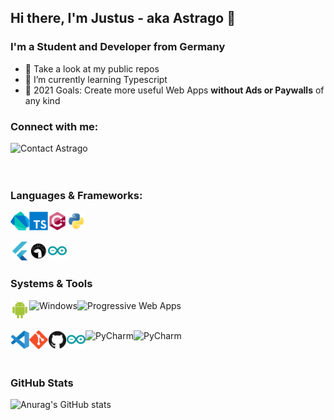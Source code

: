 ## Hi there, I'm Justus - aka Astrago 👋

### I'm a Student and Developer from Germany

- 🔭 Take a look at my public repos
- 🌱 I’m currently learning Typescript
- 🥅 2021 Goals: Create more useful Web Apps **without Ads or Paywalls** of any
  kind

<!-- - ⚡ Fun fact: I love to draw and play guitar / drums -->
<!-- - 👯 I’m looking to collaborate with other content creators -->

### Connect with me:

[<img align="left" alt="Contact Astrago" height="30px" src="https://upload.wikimedia.org/wikipedia/commons/thumb/5/5b/Google_Forms_2020_Logo.svg/1200px-Google_Forms_2020_Logo.svg.png" />][googleForm]

<br />
<br />
<br />

### Languages & Frameworks:

<!-- LANGUAGES -->

[<img align="left" alt="Dart" height="30px" src="https://raw.githubusercontent.com/devicons/devicon/master/icons/dart/dart-original.svg" />][dart]
[<img align="left" alt="Typescript" height="30px" src="https://raw.githubusercontent.com/devicons/devicon/master/icons/typescript/typescript-original.svg" />][typescript]
[<img align="left" alt="C++" height="30px" src="https://raw.githubusercontent.com/devicons/devicon/master/icons/cplusplus/cplusplus-original.svg" />][cPlusPlus]
[<img align="left" alt="Python" height="30px" src="https://raw.githubusercontent.com/devicons/devicon/master/icons/python/python-original.svg" />][python]

<br />
<br />

<!-- FRAMEWORKS -->

[<img align="left" alt="Flutter" height="30px" src="https://raw.githubusercontent.com/devicons/devicon/master/icons/flutter/flutter-original.svg" />][flutter]
[<img align="left" alt="Deno" height="30px" src="https://raw.githubusercontent.com/devicons/devicon/master/icons/denojs/denojs-original.svg" />][deno]
[<img align="left" alt="Arduino" height="30px" src="https://raw.githubusercontent.com/devicons/devicon/master/icons/arduino/arduino-original.svg" />][arduino]

<br />
<br />

### Systems & Tools

<!-- SYSTEMS -->

[<img align="left" alt="Android" height="30px" src="https://raw.githubusercontent.com/devicons/devicon/master/icons/android/android-plain.svg" />][android]
[<img align="left" alt="Windows" height="30px" src="https://lookimg.com/images/2021/06/29/P4vRfg.png" />][windows]
[<img align="left" alt="Progressive Web Apps" height="25px" src="https://upload.wikimedia.org/wikipedia/commons/thumb/d/d5/Progressive_Web_Apps_Logo.svg/1280px-Progressive_Web_Apps_Logo.svg.png" />][web]

<br />
<br />

<!-- TOOLS -->

[<img align="left" alt="VS Code" height="30px" src="https://raw.githubusercontent.com/devicons/devicon/master/icons/vscode/vscode-original.svg" />][vsCode]
[<img align="left" alt="Git" height="30px" src="https://raw.githubusercontent.com/devicons/devicon/master/icons/git/git-original.svg" />][git]
[<img align="left" alt="Github" height="30px" src="https://raw.githubusercontent.com/devicons/devicon/master/icons/github/github-original.svg" />][github]
[<img align="left" alt="Arduino IDE" height="30px" src="https://raw.githubusercontent.com/devicons/devicon/master/icons/arduino/arduino-original.svg" />][arduinoIde]
[<img align="left" alt="PyCharm" height="30px" src="https://upload.wikimedia.org/wikipedia/commons/thumb/1/1d/PyCharm_Icon.svg/2048px-PyCharm_Icon.svg.png" />][pyCharm]
[<img align="left" alt="PyCharm" height="30px"  src="https://techcrunch.com/wp-content/uploads/2020/10/image9.png" />][androidStudio]

<br />
<br />
<br />

### GitHub Stats

![Anurag's GitHub stats](https://github-readme-stats.vercel.app/api?username=AstragoDE)

[googleForm]: https://docs.google.com/forms/d/e/1FAIpQLSdOZ5kqCVAjom2DfaeiOooklw_xfUqaf9RN1v2X53nldh200w/viewform?usp=sf_link
[dart]: https://dart.dev/
[typescript]: https://www.typescriptlang.org/
[cPlusPlus]: https://isocpp.org/
[python]: https://www.python.org/
[flutter]: https://flutter.dev/
[deno]: https://deno.land/
[arduino]: https://www.arduino.cc/
[android]: https://www.android.com/
[windows]: https://www.microsoft.com/en-us/windows
[web]: https://web.dev/progressive-web-apps/
[vsCode]: https://code.visualstudio.com/
[git]: https://git-scm.com/
[github]: https://github.com/
[arduinoIde]: https://www.arduino.cc/en/software
[pyCharm]: https://www.jetbrains.com/pycharm/
[androidStudio]: https://developer.android.com/studio
